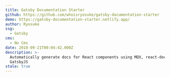 ```yaml
---
title: Gatsby Documentation Starter
github: https://github.com/whoisryosuke/gatsby-documentation-starter
demo: https://gatsby-documentation-starter.netlify.app/
author: Ryosuke
ssg:
  - Gatsby
cms:
  - No Cms
date: 2018-09-21T00:04:42.000Z
description: >-
  Automatically generate docs for React components using MDX, react-docgen, and
  GatsbyJS
stale: true
---
```

